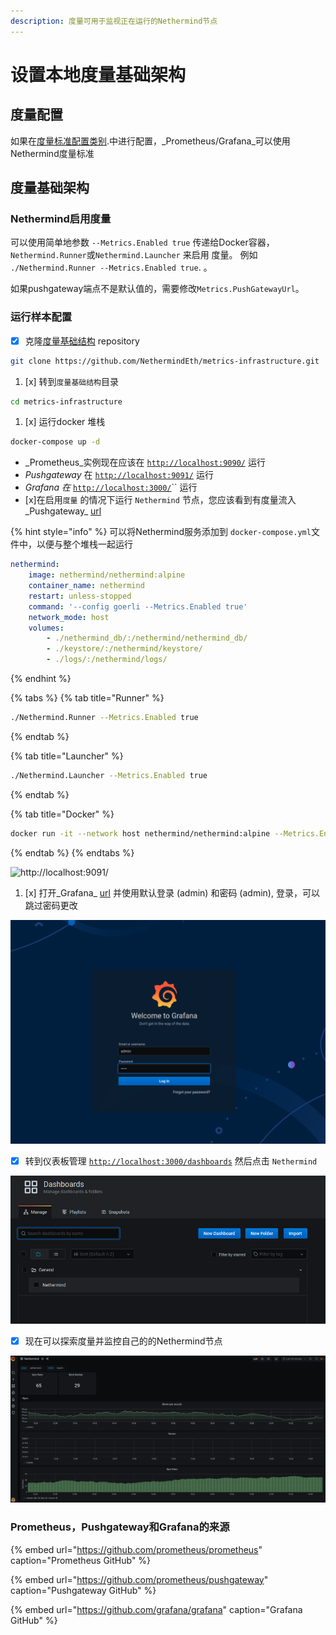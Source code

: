 ```yaml
---
description: 度量可用于监视正在运行的Nethermind节点
---
```


# 设置本地度量基础架构

## 度量配置

如果在[度量标准配置类别](../configuration/modules/metrics.md).中进行配置，_Prometheus/Grafana_可以使用Nethermind度量标准

## 度量基础架构

### Nethermind启用度量

可以使用简单地参数 `--Metrics.Enabled true` 传递给Docker容器，`Nethermind.Runner`或`Nethermind.Launcher` 来启用 度量。 例如 `./Nethermind.Runner --Metrics.Enabled true`. 。

如果pushgateway端点不是默认值的，需要修改`Metrics.PushGatewayUrl`。

### 运行样本配置

* [x] 克隆[度量基础结构](https://github.com/NethermindEth/metrics-infrastructure) repository

```bash
git clone https://github.com/NethermindEth/metrics-infrastructure.git
```

1. [x] 转到`度量基础结构`目录

```bash
cd metrics-infrastructure
```

1. [x] 运行docker 堆栈

```bash
docker-compose up -d
```

* _Prometheus_实例现在应该在 [`http://localhost:9090/`](http://localhost:9090/) 运行
* _Pushgateway_ 在 [`http://localhost:9091/`](http://localhost:9091/) 运行
* _Grafana 在_ [`http://localhost:3000/`](http://localhost:3000/)\`\` 运行
* \[x\]在启用`度量` 的情况下运行 `Nethermind` 节点，您应该看到有度量流入_Pushgateway_ [url](http://localhost:9091/)

{% hint style="info" %}
可以将Nethermind服务添加到 `docker-compose.yml`文件中，以便与整个堆栈一起运行

```yaml
nethermind:
    image: nethermind/nethermind:alpine
    container_name: nethermind
    restart: unless-stopped
    command: '--config goerli --Metrics.Enabled true'
    network_mode: host
    volumes:
        - ./nethermind_db/:/nethermind/nethermind_db/
        - ./keystore/:/nethermind/keystore/
        - ./logs/:/nethermind/logs/
```
{% endhint %}

{% tabs %}
{% tab title="Runner" %}
```bash
./Nethermind.Runner --Metrics.Enabled true
```
{% endtab %}

{% tab title="Launcher" %}
```bash
./Nethermind.Launcher --Metrics.Enabled true
```
{% endtab %}

{% tab title="Docker" %}
```bash
docker run -it --network host nethermind/nethermind:alpine --Metrics.Enabled
```
{% endtab %}
{% endtabs %}

![http://localhost:9091/](https://nethermind.readthedocs.io/en/latest/_images/pushgateway.png)

1. [x] 打开_Grafana_ [url](http://localhost:3000) 并使用默认登录 \(admin\) 和密码 \(admin\), 登录，可以跳过密码更改

![](../../.gitbook/assets/image%20%2828%29.png)

* [x] 转到仪表板管理 [`http://localhost:3000/dashboards`](http://localhost:3000/dashboards) 然后点击 `Nethermind` 

![](../../.gitbook/assets/image%20%2826%29.png)

* [x] 现在可以探索度量并监控自己的的Nethermind节点

![](../../.gitbook/assets/image%20%2829%29.png)

### Prometheus，Pushgateway和Grafana的来源

{% embed url="https://github.com/prometheus/prometheus" caption="Prometheus GitHub" %}

{% embed url="https://github.com/prometheus/pushgateway" caption="Pushgateway GitHub" %}

{% embed url="https://github.com/grafana/grafana" caption="Grafana GitHub" %}

